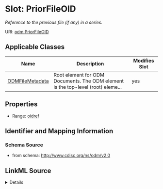 # Slot: PriorFileOID


_Reference to the previous file (if any) in a series._



URI: [odm:PriorFileOID](http://www.cdisc.org/ns/odm/v2.0/PriorFileOID)



<!-- no inheritance hierarchy -->




## Applicable Classes

| Name | Description | Modifies Slot |
| --- | --- | --- |
[ODMFileMetadata](ODMFileMetadata.md) | Root element for ODM Documents. The ODM element is the top-level (root) eleme... |  yes  |







## Properties

* Range: [oidref](oidref.md)





## Identifier and Mapping Information







### Schema Source


* from schema: http://www.cdisc.org/ns/odm/v2.0




## LinkML Source

<details>
```yaml
name: PriorFileOID
description: Reference to the previous file (if any) in a series.
from_schema: http://www.cdisc.org/ns/odm/v2.0
rank: 1000
alias: PriorFileOID
domain_of:
- ODMFileMetadata
range: oidref

```
</details>